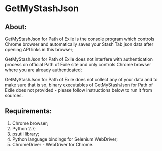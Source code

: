# GetMyStashJson
## About:

GetMyStashJson for Path of Exile is the console program which controls Chrome browser and automatically saves your Stash Tab json data after opening API links in this browser;

GetMyStashJson for Path of Exile does not interfere with authentication process on official Path of Exile site and only controls Chrome browser where you are already authenticated;

GetMyStashJson for Path of Exile does not collect any of your data and to make sure that is so, binary executables of GetMyStashJson for Path of Exile does not provided - please follow instructions below to run it from sources.

## Requirements:

1. Chrome browser;
2. Python 2.7;
3. psutil library;
4. Python language bindings for Selenium WebDriver;
5. ChromeDriver - WebDriver for Chrome.
